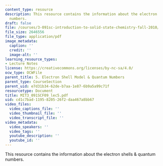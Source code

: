 ```yaml
---
content_type: resource
description: This resource contains the information about the electron shells & quantum
  numbers.
draft: false
file: /courses/3-091sc-introduction-to-solid-state-chemistry-fall-2010/cd1c7bad1195820526f2daa467a8bb67_MIT3_091SCF09_lec5.pdf
file_size: 2646556
file_type: application/pdf
image_metadata:
  caption: ''
  credit: ''
  image-alt: ''
learning_resource_types:
- Lecture Notes
license: https://creativecommons.org/licenses/by-nc-sa/4.0/
ocw_type: OCWFile
parent_title: 5. Electron Shell Model & Quantum Numbers
parent_type: CourseSection
parent_uid: e7d31b34-62de-b7aa-1e87-6b9a5a99c71f
resourcetype: Document
title: MIT3_091SCF09_lec5.pdf
uid: cd1c7bad-1195-8205-26f2-daa467a8bb67
video_files:
  video_captions_file: ''
  video_thumbnail_file: ''
  video_transcript_file: ''
video_metadata:
  video_speakers: ''
  video_tags: ''
  youtube_description: ''
  youtube_id: ''
---
```

This resource contains the information about the electron shells & quantum numbers.
